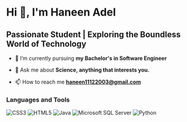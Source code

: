 
# Hi 👋, I'm Haneen Adel

## Passionate Student | Exploring the Boundless World of Technology

- 🔭 I’m currently pursuing **my Bachelor's in Software Engineer**

- 💬 Ask me about **Science, anything that interests you.**

- 📫 How to reach me **[haneen11122003@gmail.com](mailto:haneen11122003@gmail.com)**

### Languages and Tools

![CSS3](https://img.shields.io/badge/CSS3-1572B6?style=flat-square&logo=css3&logoColor=white)
![HTML5](https://img.shields.io/badge/HTML5-E34F26?style=flat-square&logo=html5&logoColor=white)
![Java](https://img.shields.io/badge/Java-ED8B00?style=flat-square&logo=openjdk&logoColor=white)
![Microsoft SQL Server](https://img.shields.io/badge/Microsoft_SQL_Server-CC2927?style=flat-square&logo=microsoft-sql-server&logoColor=white)
![Python](https://img.shields.io/badge/Python-3776AB?style=flat-square&logo=python&logoColor=white)
